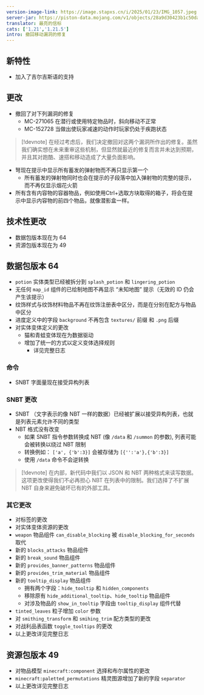 ```yaml
---
version-image-link: https://image.stapxs.cn/i/2025/01/23/IMG_1057.jpeg
server-jar: https://piston-data.mojang.com/v1/objects/28a9d30423b1c50da661b95e754be9d5f0c871d4/server.jar
translator: 最亮的信标
cats: ['1.21','1.21.5']
intro: 撤回移动漏洞的修复
---
```

## 新特性
* 加入了吉尔吉斯语的支持

## 更改
* 撤回了对下列漏洞的修复
    * MC-271065 在潜行或使用特定物品时，斜向移动不正常
    * MC-152728 当做出使玩家减速的动作时玩家仍处于疾跑状态

> [!devnote]
> 在经过考虑后，我们决定撤回对这两个漏洞所作出的修复。虽然我们确实想在未来重审这些机制，但显然就最近的修复而言并未达到预期，并且其对跑酷、速搭和移动造成了大量负面影响。

* 弩现在提示中显示所有蓄发的弹射物而不再只显示第一个
    * 所有蓄发的弹射物同时也会在提示的子段落中加入弹射物的完整的提示，而不再仅显示烟花火箭
* 所有含有内容物的容器物品，例如使用Ctrl+选取方块取得的箱子，将会在提示中显示内容物的前四个物品，就像潜影盒一样。

## 技术性更改
* 数据包版本现在为 64
* 资源包版本现在为 49

## 数据包版本 64
* `potion` 实体类型已经被拆分到 `splash_potion` 和 `lingering_potion`
* 无任何 `map_id` 组件的已绘制地图不再显示 “未知地图” 提示（无效的 ID 仍会产生该提示）
* 纹饰样式与纹饰材料物品不再在纹饰注册表中区分，而是在分别在配方与物品中区分
* 进度定义中的字段 `background` 不再包含 `textures/` 前缀 和 `.png` 后缀
* 对实体变体定义的更改
    * 猫和青蛙变体现在为数据驱动
    * 增加了统一的方式以定义变体选择规则
        * 详见完整日志

### 命令
* SNBT 字面量现在接受异构列表

### SNBT 更改
* SNBT （文字表示的像 NBT 一样的数据）已经被扩展以接受异构列表，也就是列表元素允许不同的类型
* NBT 格式没有改变
    * 如果 SNBT 指令参数转换成 NBT (像 `/data` 和 `/summon` 的参数), 列表可能会被转换以绕过 NBT 限制
    * 转换例如： `['a', {'b':3}]` 会被存储为 `[{'':'a'},{'b':3}]`
    * 使用 `/data` 命令不会逆转换

> [!devnote]
> 在内部，新代码中我们以 JSON 和 NBT 两种格式来读写数据。这项更改使得我们不必再担心 NBT 在列表中的限制。我们选择了不扩展 NBT 自身来避免破坏已有的外部工具。

### 其它更改
* 对标签的更改
* 对实体变体资源的更改
* `weapon` 物品组件 `can_disable_blocking` 被 `disable_blocking_for_seconds` 取代
* 新的 `blocks_attacks` 物品组件
* 新的 `break_sound` 物品组件
* 新的 `provides_banner_patterns` 物品组件
* 新的 `provides_trim_material` 物品组件
* 新的 `tooltip_display` 物品组件
    * 拥有两个字段：`hide_tooltip` 和 `hidden_components`
    * 移除原有 `hide_additional_tooltip`、`hide_tooltip` 物品组件
    * 对涉及物品的 `show_in_tooltip` 字段由 `tooltip_display` 组件代替
* `tinted_leaves` 粒子增加 `color` 参数
* 对 `smithing_transform` 和 `smihing_trim` 配方类型的更改
* 对战利品表函数 `toggle_tooltips` 的更改
* 以上更改详见完整日志

## 资源包版本 49
* 对物品模型 `minecraft:component` 选择和布尔属性的更改
* `minecraft:paletted_permutations` 精灵图源增加了新的字段 `separator`
* 以上更改详见完整日志